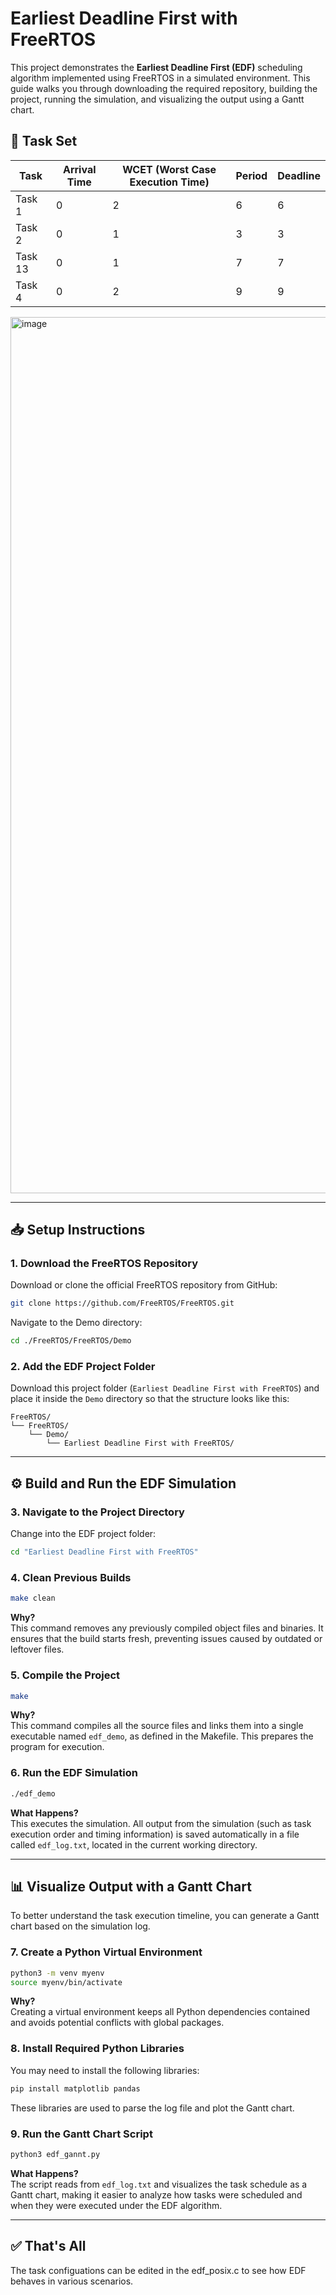 # Earliest Deadline First with FreeRTOS

This project demonstrates the **Earliest Deadline First (EDF)** scheduling algorithm implemented using FreeRTOS in a simulated environment. This guide walks you through downloading the required repository, building the project, running the simulation, and visualizing the output using a Gantt chart.

## 🧩 Task Set

| Task   | Arrival Time | WCET (Worst Case Execution Time) | Period | Deadline |
|--------|--------------|----------------------------------|--------|----------|
| Task 1 | 0            | 2                                | 6      | 6        |
| Task 2 | 0            | 1                                | 3      | 3        |
| Task 13| 0            | 1                                | 7      | 7        |
| Task 4 | 0            | 2                                | 9      | 9        |
      

<img width="1402" alt="image" src="https://github.com/user-attachments/assets/4f5a973a-f322-4718-8e3a-02e9b0a3dcc9" />


---

## 📥 Setup Instructions

### 1. Download the FreeRTOS Repository

Download or clone the official FreeRTOS repository from GitHub:

```bash
git clone https://github.com/FreeRTOS/FreeRTOS.git
```

Navigate to the Demo directory:

```bash
cd ./FreeRTOS/FreeRTOS/Demo
```

### 2. Add the EDF Project Folder

Download this project folder (`Earliest Deadline First with FreeRTOS`) and place it inside the `Demo` directory so that the structure looks like this:

```
FreeRTOS/
└── FreeRTOS/
    └── Demo/
        └── Earliest Deadline First with FreeRTOS/
```

---

## ⚙️ Build and Run the EDF Simulation

### 3. Navigate to the Project Directory

Change into the EDF project folder:

```bash
cd "Earliest Deadline First with FreeRTOS"
```

### 4. Clean Previous Builds

```bash
make clean
```

**Why?**  
This command removes any previously compiled object files and binaries. It ensures that the build starts fresh, preventing issues caused by outdated or leftover files.

### 5. Compile the Project

```bash
make
```

**Why?**  
This command compiles all the source files and links them into a single executable named `edf_demo`, as defined in the Makefile. This prepares the program for execution.

### 6. Run the EDF Simulation

```bash
./edf_demo
```

**What Happens?**  
This executes the simulation. All output from the simulation (such as task execution order and timing information) is saved automatically in a file called `edf_log.txt`, located in the current working directory.

---

## 📊 Visualize Output with a Gantt Chart

To better understand the task execution timeline, you can generate a Gantt chart based on the simulation log.

### 7. Create a Python Virtual Environment

```bash
python3 -m venv myenv
source myenv/bin/activate
```

**Why?**  
Creating a virtual environment keeps all Python dependencies contained and avoids potential conflicts with global packages.

### 8. Install Required Python Libraries

You may need to install the following libraries:

```bash
pip install matplotlib pandas
```

These libraries are used to parse the log file and plot the Gantt chart.

### 9. Run the Gantt Chart Script

```bash
python3 edf_gannt.py
```

**What Happens?**  
The script reads from `edf_log.txt` and visualizes the task schedule as a Gantt chart, making it easier to analyze how tasks were scheduled and when they were executed under the EDF algorithm.

---

## ✅ That's All

The task configuations can be edited in the edf_posix.c to see how EDF behaves in various scenarios.
